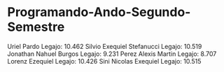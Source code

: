# Programando-Ando-Segundo-Semestre
Uriel Pardo                    Legajo: 10.462
Silvio Exequiel Stefanucci     Legajo: 10.519
Jonathan Nahuel Burgos         Legajo: 9.231
Perez Alexis Martin            Legajo: 8.707
Lorenz Ezequiel                Legajo: 10.426
Sini Nicolas Exequiel          Legajo: 10.515


